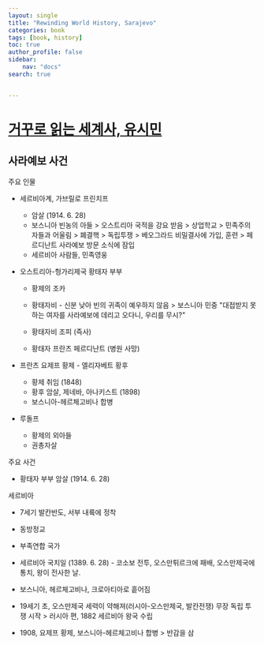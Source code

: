 ```yaml
---
layout: single
title: "Rewinding World History, Sarajevo"
categories: book
tags: [book, history]
toc: true
author_profile: false
sidebar:
    nav: "docs"
search: true


---
```


# [거꾸로 읽는 세계사, 유시민](https://namu.wiki/w/%EA%B1%B0%EA%BE%B8%EB%A1%9C%20%EC%9D%BD%EB%8A%94%20%EC%84%B8%EA%B3%84%EC%82%AC)

## 사라예보 사건



주요 인물

- 세르비아계, 가브릴로 프린치프
  - 암살 (1914. 6. 28)
  - 보스니아 빈농의 아들 > 오스트리아 국적을 강요 받음 > 상업학교 > 민족주의자들과 어울림 > 폐결핵 > 독립투쟁 > 베오그라드 비밀결사에 가입, 훈련 > 페르디난트 사라예보 방문 소식에 잠입
  - 세르비아 사람들, 민족영웅

- 오스트리아-헝가리제국 황태자 부부

  	- 황제의 조카
  	- 황태자비 - 신분 낮아 빈의 귀족이 예우하지 않음 > 보스니아 민중 "대접받지 못하는 여자를 사라예보에 데리고 오다니, 우리를 무시?"
  	- 황태자비 조피 (즉사)

  	- 황태자 프란츠 페르디난트 (병원 사망)

- 프란츠 요제프 황제 - 엘리자베트 황후

  - 황제 취임 (1848)
  - 황후 암살, 제네바, 아나키스트 (1898)
  - 보스니아-헤르체고비나 합병

- 루돌프

  - 황제의 외아들
  - 권총자살



주요 사건

- 황태자 부부 암살 (1914. 6. 28)



세르비아

- 7세기 발칸반도, 서부 내륙에 정착

- 동방정교

- 부족연합 국가

- 세르비아 국치일 (1389. 6. 28) - 코소보 전투, 오스만튀르크에 패배, 오스만제국에 통치, 왕이 전사한 날.

- 보스니아, 헤르체고비나, 크로아티아로 흩어짐

- 19세기 초, 오스만제국 세력이 약해져(러시아-오스만제국, 발칸전쟁) 무장 독립 투쟁 시작 > 러시아 편, 1882 세르비아 왕국 수립

- 1908, 요제프 황제, 보스니아-헤르체고비나 합병 > 반감을 삼

  